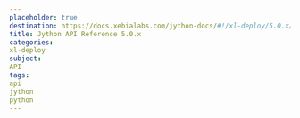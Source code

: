 ```yaml
---
placeholder: true
destination: https://docs.xebialabs.com/jython-docs/#!/xl-deploy/5.0.x/
title: Jython API Reference 5.0.x
categories: 
xl-deploy
subject:
API
tags:
api
jython
python
---
```


